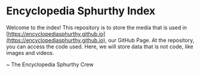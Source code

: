 # Encyclopedia Sphurthy Index

Welcome to the index! This repository is to store the media that is used in [https://encyclopediasphurthy.github.io](https://encyclopediasphurthy.github.io), our GitHub Page. At the repository, you can access the code used. Here, we will store data that is not code, like images and videos.


~ The Encyclopedia Sphurthy Crew
